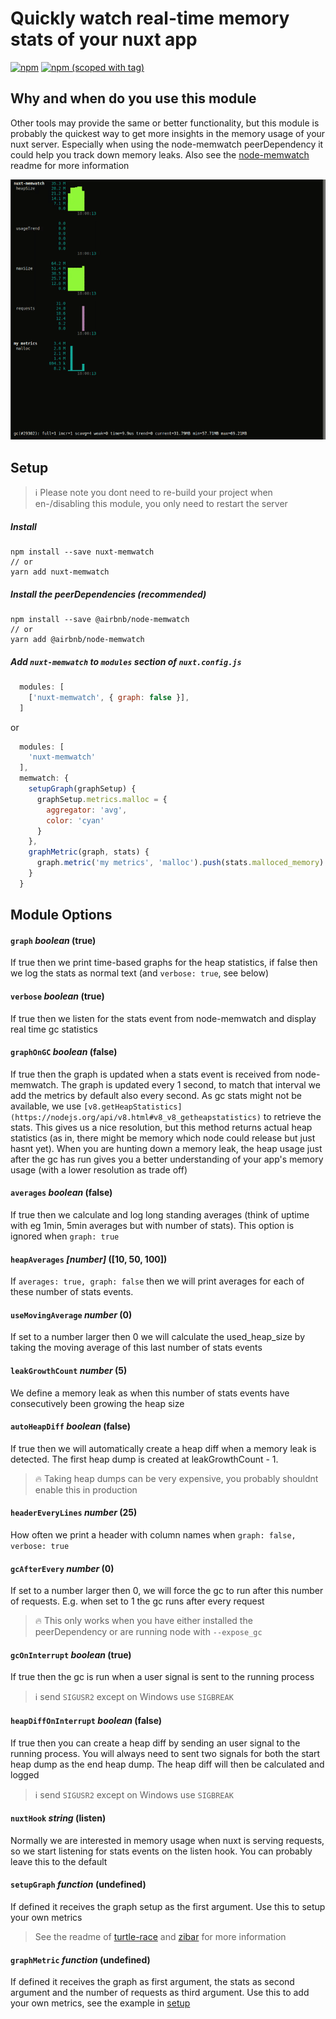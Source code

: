 # Quickly watch real-time memory stats of your nuxt app
<!-- <a href="https://travis-ci.org/pimlie/nuxt-memwatch"><img src="https://api.travis-ci.org/pimlie/nuxt-memwatch.svg" alt="Build Status"></a> -->
[![npm](https://img.shields.io/npm/dt/nuxt-memwatch.svg?style=flat-square)](https://www.npmjs.com/package/nuxt-memwatch)
[![npm (scoped with tag)](https://img.shields.io/npm/v/nuxt-memwatch/latest.svg?style=flat-square)](https://www.npmjs.com/package/nuxt-memwatch)

## Why and when do you use this module

Other tools may provide the same or better functionality, but this module is probably the quickest way to get more insights in the memory usage of your nuxt server. Especially when using the node-memwatch peerDependency it could help you track down memory leaks. Also see the [node-memwatch](https://github.com/airbnb/node-memwatch) readme for more information

<p align="center"><img src="./assets/demo.gif" alt="nuxt-memwatch demo"/></p>

## Setup
> :information_source: Please note you dont need to re-build your project when en-/disabling this module, you only need to restart the server

##### Install
```
npm install --save nuxt-memwatch
// or
yarn add nuxt-memwatch
```

##### Install the peerDependencies (recommended)
```
npm install --save @airbnb/node-memwatch
// or
yarn add @airbnb/node-memwatch
```

##### Add `nuxt-memwatch` to `modules` section of `nuxt.config.js`
```js
  modules: [
    ['nuxt-memwatch', { graph: false }],
  ]
```
or 
```js
  modules: [
    'nuxt-memwatch'
  ],
  memwatch: {
    setupGraph(graphSetup) {
      graphSetup.metrics.malloc = {
        aggregator: 'avg',
        color: 'cyan'
      }
    },
    graphMetric(graph, stats) {
      graph.metric('my metrics', 'malloc').push(stats.malloced_memory)
    }
  }
```

## Module Options

#### `graph` _boolean_ (true)

If true then we print time-based graphs for the heap statistics, if false then we log the stats as normal text (and `verbose: true`, see below)

#### `verbose` _boolean_ (true)

If true then we listen for the stats event from node-memwatch and display real time gc statistics

#### `graphOnGC` _boolean_ (false)

If true then the graph is updated when a stats event is received from node-memwatch. The graph is updated every 1 second, to match that interval we add the metrics by default also every second. As gc stats might not be available, we use `[v8.getHeapStatistics](https://nodejs.org/api/v8.html#v8_v8_getheapstatistics)` to retrieve the stats. This gives us a nice resolution, but this method returns actual heap statistics (as in, there might be memory which node could release but just hasnt yet).
When you are hunting down a memory leak, the heap usage just after the gc has run gives you a better understanding of your app's memory usage (with a lower resolution as trade off)

#### `averages` _boolean_ (false)

If true then we calculate and log long standing averages (think of uptime with eg 1min, 5min averages but with number of stats). This option is ignored when `graph: true` 

#### `heapAverages` _[number]_ ([10, 50, 100])

If `averages: true, graph: false` then we will print averages for each of these number of stats events.

#### `useMovingAverage` _number_ (0)

If set to a number larger then 0 we will calculate the used_heap_size by taking the moving average of this last number of stats events

#### `leakGrowthCount` _number_ (5)

We define a memory leak as when this number of stats events have consecutively been growing the heap size

#### `autoHeapDiff` _boolean_ (false)

If true then we will automatically create a heap diff when a memory leak is detected. The first heap dump is created at leakGrowthCount - 1.

> :fire: Taking heap dumps can be very expensive, you probably shouldnt enable this in production

#### `headerEveryLines` _number_ (25)

How often we print a header with column names when `graph: false, verbose: true`

#### `gcAfterEvery` _number_ (0)

If set to a number larger then 0, we will force the gc to run after this number of requests. E.g. when set to 1 the gc runs after every request

> :fire: This only works when you have either installed the peerDependency or are running node with `--expose_gc`

#### `gcOnInterrupt` _boolean_ (true)

If true then the gc is run when a user signal is sent to the running process

> :information_source: send `SIGUSR2` except on Windows use `SIGBREAK`

#### `heapDiffOnInterrupt` _boolean_ (false)

If true then you can create a heap diff by sending an user signal to the running process. You will always need to sent two signals for both the start heap dump as the end heap dump. The heap diff will then be calculated and logged

> :information_source: send `SIGUSR2` except on Windows use `SIGBREAK`

#### `nuxtHook` _string_ (listen)

Normally we are interested in memory usage when nuxt is serving requests, so we start listening for stats events on the listen hook. You can probably leave this to the default

#### `setupGraph` _function_ (undefined)

If defined it receives the graph setup as the first argument. Use this to setup your own metrics

> See the readme of [turtle-race](https://github.com/lbovet/turtle-race) and [zibar](https://github.com/lbovet/zibar) for more information

#### `graphMetric` _function_ (undefined)

If defined it receives the graph as first argument, the stats as second argument and the number of requests as third argument. Use this to add your own metrics, see the example in [setup](#add-nuxt-memwatch-to-modules-section-of-nuxtconfigjs)
